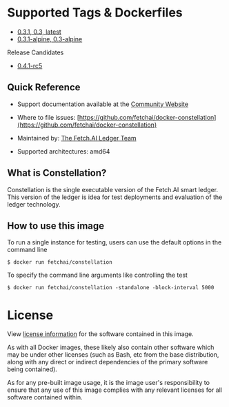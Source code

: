 # Supported Tags & Dockerfiles

* [0.3.1, 0.3, latest](https://github.com/fetchai/docker-constellation/blob/master/ubuntu/Dockerfile)
* [0.3.1-alpine, 0.3-alpine](https://github.com/fetchai/docker-constellation/blob/master/alpine/Dockerfile)

Release Candidates

* [0.4.1-rc5](https://github.com/fetchai/docker-constellation/blob/master/ubuntu/Dockerfile)

## Quick Reference

* Support documentation available at the [Community Website](https://community.fetch.ai/)

* Where to file issues: [https://github.com/fetchai/docker-constellation](https://github.com/fetchai/docker-constellation)

* Maintained by: [The Fetch.AI Ledger Team](https://github.com/fetchai/ledger)

* Supported architectures: amd64

## What is Constellation?

Constellation is the single executable version of the Fetch.AI smart ledger. This version of the ledger is idea for test deployments and evaluation of the ledger technology.

## How to use this image

To run a single instance for testing, users can use the default options in the command line

    $ docker run fetchai/constellation

To specify the command line arguments like controlling the test

    $ docker run fetchai/constellation -standalone -block-interval 5000

# License

View [license information](https://github.com/fetchai/ledger/blob/master/LICENSE) for the software contained in this image.

As with all Docker images, these likely also contain other software which may be under other licenses (such as Bash, etc from the base distribution, along with any direct or indirect dependencies of the primary software being contained).

As for any pre-built image usage, it is the image user's responsibility to ensure that any use of this image complies with any relevant licenses for all software contained within.

